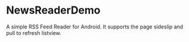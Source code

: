 NewsReaderDemo
==============

A simple RSS Feed Reader for Android. It supports the page sideslip and pull to refresh listview.
